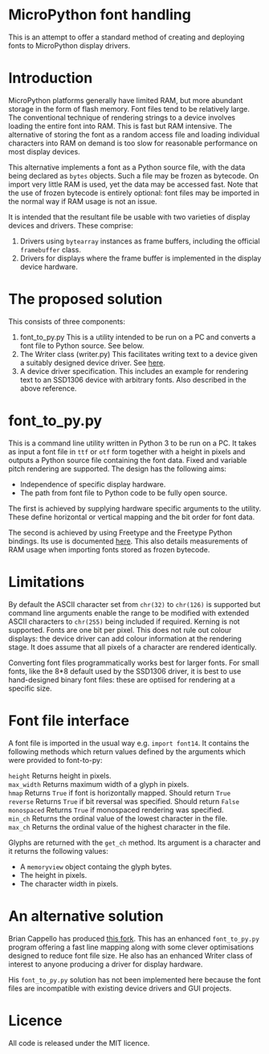 # MicroPython font handling

This is an attempt to offer a standard method of creating and deploying fonts
to MicroPython display drivers.

# Introduction

MicroPython platforms generally have limited RAM, but more abundant storage in
the form of flash memory. Font files tend to be relatively large. The
conventional technique of rendering strings to a device involves loading the
entire font into RAM. This is fast but RAM intensive. The alternative of storing
the font as a random access file and loading individual characters into RAM on
demand is too slow for reasonable performance on most display devices.

This alternative implements a font as a Python source file, with the data being
declared as ``bytes`` objects. Such a file may be frozen as bytecode. On import
very little RAM is used, yet the data may be accessed fast. Note that the use
of frozen bytecode is entirely optional: font files may be imported in the
normal way if RAM usage is not an issue.

It is intended that the resultant file be usable with two varieties of display
devices and drivers. These comprise:

 1. Drivers using ``bytearray`` instances as frame buffers, including the
 official ``framebuffer`` class.
 2. Drivers for displays where the frame buffer is implemented in the display
 device hardware.

# The proposed solution

This consists of three components:

 1. font_to_py.py This is a utility intended to be run on a PC and converts a
 font file to Python source. See below.
 2. The Writer class (writer.py) This facilitates writing text to a device
 given a suitably designed device driver. See [here](./DRIVERS.md).
 3. A device driver specification. This includes an example for rendering text
 to an SSD1306 device with arbitrary fonts. Also described in the above reference.

# font_to_py.py

This is a command line utility written in Python 3 to be run on a PC. It takes
as input a font file in ``ttf`` or ``otf`` form together with a height in pixels
and outputs a Python source file containing the font data. Fixed and variable
pitch rendering are supported. The design has the following aims:

 * Independence of specific display hardware.
 * The path from font file to Python code to be fully open source.

The first is achieved by supplying hardware specific arguments to the utility.
These define horizontal or vertical mapping and the bit order for font data.

The second is achieved by using Freetype and the Freetype Python bindings. Its
use is documented [here](./FONT_TO_PY.md). This also details measurements of
RAM usage when importing fonts stored as frozen bytecode.

# Limitations

By default the ASCII character set from ``chr(32)`` to ``chr(126)`` is supported
but command line arguments enable the range to be modified with extended ASCII
characters to ``chr(255)`` being included if required. Kerning is not supported.
Fonts are one bit per pixel. This does not rule out colour displays: the device
driver can add colour information at the rendering stage. It does assume that
all pixels of a character are rendered identically.

Converting font files programmatically works best for larger fonts. For small
fonts, like the 8*8 default used by the SSD1306 driver, it is best to use
hand-designed binary font files: these are optiised for rendering at a specific
size.

# Font file interface

A font file is imported in the usual way e.g. ``import font14``. It contains
the following methods which return values defined by the arguments which were
provided to font-to-py:

``height`` Returns height in pixels.  
``max_width`` Returns maximum width of a glyph in pixels.  
``hmap`` Returns ``True`` if font is horizontally mapped. Should return ``True``  
``reverse`` Returns ``True`` if bit reversal was specified. Should return ``False``  
``monospaced`` Returns ``True`` if monospaced rendering was specified.  
``min_ch`` Returns the ordinal value of the lowest character in the file.  
``max_ch`` Returns the ordinal value of the highest character in the file.

Glyphs are returned with the ``get_ch`` method. Its argument is a character
and it returns the following values:

 * A ``memoryview`` object containg the glyph bytes.
 * The height in pixels.
 * The character width in pixels.

# An alternative solution

Brian Cappello has produced [this fork](https://github.com/briancappello/micropython-font-to-py.git).
This has an enhanced `font_to_py.py` program offering a fast line mapping along
with some clever optimisations designed to reduce font file size. He also has
an enhanced Writer class of interest to anyone producing a driver for display
hardware.

His `font_to_py.py` solution has not been implemented here because the font
files are incompatible with existing device drivers and GUI projects.

# Licence

All code is released under the MIT licence.
